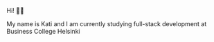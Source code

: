 Hi! 👋🏻

My name is Kati and I am currently studying full-stack development at Business College Helsinki
